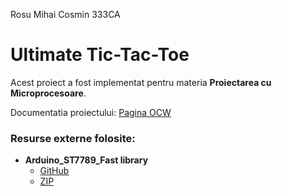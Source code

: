 Rosu Mihai Cosmin 333CA
# Ultimate Tic-Tac-Toe
Acest proiect a fost implementat pentru materia <b>Proiectarea cu Microprocesoare</b>.

Documentatia proiectului: <a href="https://ocw.cs.pub.ro/courses/pm/prj2023/adarmaz/utictactoe">Pagina OCW</a>

### Resurse externe folosite:
- <b>Arduino_ST7789_Fast library</b>
  - <a href="https://github.com/cbm80amiga/Arduino_ST7789_Fast">GitHub</a>
  - <a href="https://github.com/mehigh8/UltimateTicTacToePM/blob/master/Arduino_ST7789_Fast.zip">ZIP</a>
